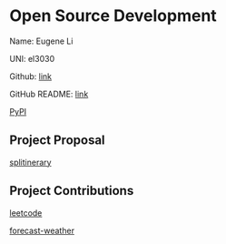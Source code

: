 # Open Source Development

Name: Eugene Li

UNI: el3030

Github: [link](https://github.com/el3030)

GitHub README: [link](https://github.com/el3030/el3030/blob/main/README.md)

[PyPI](https://pypi.org/user/el3030/)

## Project Proposal

[splitinerary](../projects/python/splitinerary.md)

## Project Contributions

[leetcode](https://github.com/neetcode-gh/leetcode/pull/2374) 

[forecast-weather](https://github.com/e7kim/forecast-weather/pull/27)
